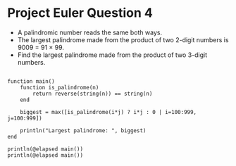 Project Euler Question 4
===========================
- A palindromic number reads the same both ways. 
- The largest palindrome made from the product of two 2-digit numbers is 9009 = 91 × 99.
- Find the largest palindrome made from the product of two 3-digit numbers.

<pre><code>
function main()
	function is_palindrome(n)
		return reverse(string(n)) == string(n)
	end

	biggest = max([is_palindrome(i*j) ? i*j : 0 | i=100:999, j=100:999])

	println("Largest palindrome: ", biggest)
end

println(@elapsed main())
println(@elapsed main())
</code></pre>
